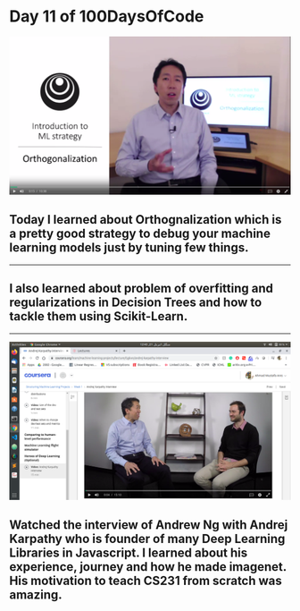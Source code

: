 # Day 11 of 100DaysOfCode

<img src = 0.png></img>
## Today I learned about Orthognalization which is a pretty good strategy to debug your machine learning models just by tuning few things. 

------
## I also learned about problem of overfitting and regularizations in Decision Trees and how to tackle them using Scikit-Learn.

----
<img src = 1.png></img>
## Watched the interview of Andrew Ng with Andrej Karpathy who is founder of many Deep Learning Libraries in Javascript. I learned about his experience, journey and how he made imagenet. His motivation to teach CS231 from scratch was amazing.